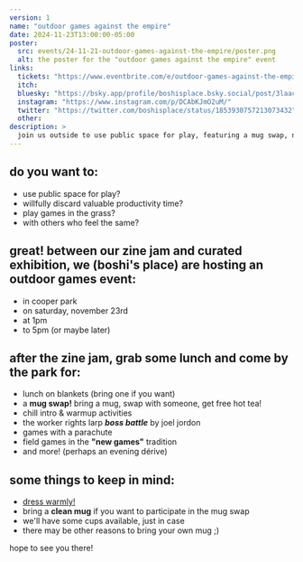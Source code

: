 ```yaml
---
version: 1
name: "outdoor games against the empire"
date: 2024-11-23T13:00:00-05:00
poster:
  src: events/24-11-21-outdoor-games-against-the-empire/poster.png
  alt: the poster for the "outdoor games against the empire" event
links:
  tickets: "https://www.eventbrite.com/e/outdoor-games-against-the-empire-tickets-1057728216569"
  itch:
  bluesky: "https://bsky.app/profile/boshisplace.bsky.social/post/3laacuk4hrd26"
  instagram: "https://www.instagram.com/p/DCAbKJmO2uM/"
  twitter: "https://twitter.com/boshisplace/status/1853930757213073432"
  other:
description: >
  join us outside to use public space for play, featuring a mug swap, new games, and a boss battle
---
```

## do you want to:
- use public space for play?
- willfully discard valuable productivity time?
- play games in the grass?
- with others who feel the same?

## great! between our zine jam and curated exhibition, we (boshi's place) are hosting an outdoor games event:
- in cooper park
- on saturday, november 23rd
- at 1pm
- to 5pm (or maybe later)

## after the zine jam, grab some lunch and come by the park for:
- lunch on blankets (bring one if you want)
- a **mug swap!** bring a mug, swap with someone, get free hot tea!
- chill intro & warmup activities
- the worker rights larp <cite>**boss battle**</cite> by joel jordon
- games with a parachute
- field games in the **"new games"** tradition
- and more! (perhaps an evening dérive)

## some things to keep in mind:
- <u>dress warmly!</u>
- bring a **clean mug** if you want to participate in the mug swap
- we'll have some cups available, just in case
- there may be other reasons to bring your own mug ;)

hope to see you there!
